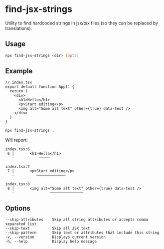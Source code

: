 # find-jsx-strings

Utility to find hardcoded strings in jsx/tsx files (so they can be replaced by translations).

## Usage

```sh
npx find-jsx-strings <dir> [opts]
```

## Example

```tsx
// index.tsx
export default function App() {
  return (
    <div>
      <h1>Hello</h1>
      <p>Start editing</p>
      <img alt="Some alt text" other={true} data-test />
    </div>
  )
}
```

```sh
npx find-jsx-strings .
```

Will report:

```
index.tsx:6
 6 │       <h1>Hello</h1>
   ·           ─────

index.tsx:7
 7 │       <p>Start editing</p>
   ·          ─────────────

index.tsx:8
 8 │       <img alt="Some alt text" other={true} data-test />
   ·                ───────────────
```

## Options

```
--skip-attributes    Skip all string attributes or accepts comma separated list
--skip-text          Skip all JSX text
--skip-pattern       Skip text or attributes that include this string
-v, --version        Displays current version
-h, --help           Display help message
```
